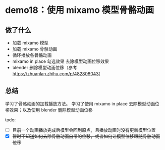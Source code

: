 # demo18：使用 mixamo 模型骨骼动画

## 做了什么

- 加载 mixamo 模型
- 加载 mixamo 骨骼动画
- 循环播放各骨骼动画
- mixamo in place 勾选效果 去除模型动画位移效果
- blender 删除模型动画位移（参考<https://zhuanlan.zhihu.com/p/482808043>）

## 总结

学习了骨骼动画的加载播放方法。
学习了使用 mixamo in place 去除模型动画位移效果；以及使用 blender 删除模型动画位移

todo:

- [ ] 目前一个动画播放完成后模型会回到原点，且播放动画时没有更新模型位置
- [x] ~~暂时不知道如何去除骨骼动画自带的位移，或者如何让模型位移跟随骨骼动画位移~~
